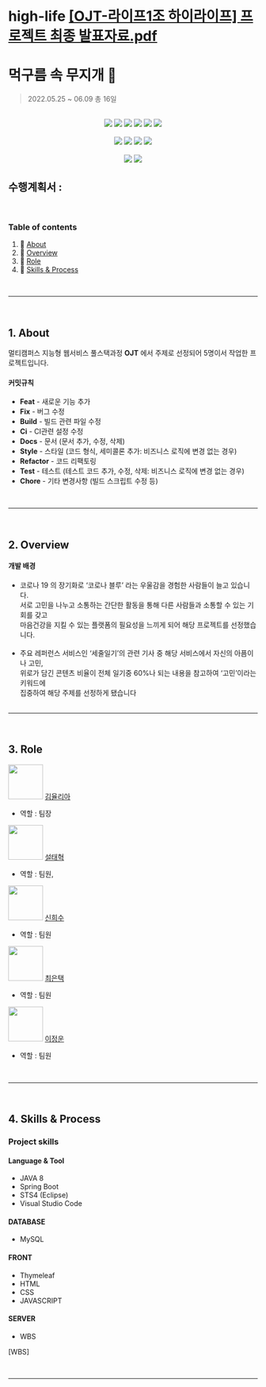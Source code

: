 # high-life [[OJT-라이프1조 하이라이프] 프로젝트 최종 발표자료.pdf](https://github.com/high-life-Team/high-life/files/12443696/OJT-.1.pdf)

# 먹구름 속 무지개 :rainbow:

> 2022.05.25 ~ 06.09 총 16일

<div align="center">
<br>
  <img src="https://img.shields.io/badge/Java-007396?style=flat-square&logo=Java&logoColor=white"/>
  <img src="https://img.shields.io/badge/jQuery-0769AD?style=flat-square&logo=jQuery&logoColor=white"/>
  <img src="https://img.shields.io/badge/Javascript-F7DF1E?style=flat-square&logo=JavaScript&logoColor=black"/>
  <img src="https://img.shields.io/badge/HTML-E34F26?style=flat-square&logo=HTML5&logoColor=white"/>
  <img src="https://img.shields.io/badge/CSS-1572B6?style=flat-square&logo=CSS3&logoColor=white"/>
  <img src="https://img.shields.io/badge/Thymeleaf-005F0F?style=flat-square&logo=Thymeleaf&logoColor=white"/>
  <br>
  <br>
  <img src="https://img.shields.io/badge/Eclipse%20IDE-2C2255?style=flat-square&logo=Eclipse%20IDE&logoColor=white"/>
  <img src ="https://img.shields.io/badge/IntelliJ%20IDEA-000000?style=flat-square&logo=IntelliJIDEA&logoColor=white"/>
  <img src="https://img.shields.io/badge/Visual%20Studio%20Code-007ACC?style=flat-square&logo=Visual%20Studio%20Code&logoColor=white"/>
  <img src="https://img.shields.io/badge/MySQL-4479A1?style=flat-square&logo=MySQL&logoColor=white"/>

  <br>
  <br>
  <img src="https://img.shields.io/badge/Spring-6DB33F?style=flat-square&logo=Spring&logoColor=white"/>
  <img src="https://img.shields.io/badge/Spring%20Boot-6DB33F?style=flat-square&logo=SpringBoot&logoColor=white"/>
<br>
</div>
  
## 수행계획서 : 

​	


### Table of contents 

1. :scroll: [About](#idx1)
2. :open_file_folder: [Overview](#idx2)
3. :game_die: [Role](#idx3)
4. :mag_right: [Skills & Process](#idx4)

​	

---

​	
<a id="idx1"></a>
## 1. About

멀티캠퍼스 지능형 웹서비스 풀스택과정 **OJT** 에서 주제로 선정되어 5명이서 작업한 프로젝트입니다.
​	

#### 커밋규칙

- **Feat** - 새로운 기능 추가
- **Fix** - 버그 수정
- **Build** - 빌드 관련 파일 수정
- **Ci** - CI관련 설정 수정
- **Docs** - 문서 (문서 추가, 수정, 삭제)
- **Style** - 스타일 (코드 형식, 세미콜론 추가: 비즈니스 로직에 변경 없는 경우)
- **Refactor** - 코드 리팩토링
- **Test** - 테스트 (테스트 코드 추가, 수정, 삭제: 비즈니스 로직에 변경 없는 경우)
- **Chore** - 기타 변경사항 (빌드 스크립트 수정 등)

​	

---

​	
<a id="idx2"></a>
## 2. Overview

#### 개발 배경

- 코로나 19 의 장기화로 ‘코로나 블루’ 라는 우울감을 경험한 사람들이 늘고 있습니다.<br>
서로 고민을 나누고 소통하는 간단한 활동을 통해 다른 사람들과 소통할 수 있는 기회를 갖고<br>
마음건강을 지킬 수 있는 플랫폼의 필요성을 느끼게 되어 해당 프로젝트를 선정했습니다.<br><br>
- 주요 레퍼런스 서비스인 ‘세줄일기’의 관련 기사 중 해당 서비스에서 자신의 아픔이나 고민,<br>
위로가 담긴 콘텐츠 비율이 전체 일기중 60%나 되는 내용을 참고하여 ‘고민’이라는 키워드에<br>
집중하여 해당 주제를 선정하게 됐습니다<br>
​	

---

​	
<a id="idx3"></a>
## 3. Role

<img src="https://github.com/yuuulya.png" width="70" height="70"/> [김율리아](https://github.com/yuuulya) 

- 역할 : 팀장


<img src="https://avatars.githubusercontent.com/u/83220871?v=4" width="70" height="70"/> [설태혁](https://github.com/seoltaehyeok)

- 역할 : 팀원,





<img src="https://avatars.githubusercontent.com/u/100246858?v=4" width="70" height="70"/> [신희수](https://github.com/mg-glter)

- 역할 : 팀원






<img src="https://avatars.githubusercontent.com/u/100109284?v=4" width="70" height="70"/> [최은택](https://github.com/euntaek419) 

- 역할 : 팀원




<img src="https://avatars.githubusercontent.com/u/76675810?v=4" width="70" height="70"/> [이정운](https://github.com/wjddns0882) 

- 역할 : 팀원




​	

---

​	
<a id="idx4"></a>
## 4. Skills & Process

### Project skills 

#### Language & Tool

- JAVA 8
- Spring Boot
- STS4 (Eclipse)
- Visual Studio Code

#### DATABASE

- MySQL

#### FRONT

- Thymeleaf
- HTML
- CSS
- JAVASCRIPT

#### SERVER

- WBS


[WBS]

​	

---

​	




